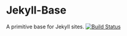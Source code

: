 # Jekyll-Base
A primitive base for Jekyll sites.
[![Build Status](https://travis-ci.org/Hasreon/Hasreon.github.io.svg?branch=master)](https://travis-ci.org/Hasreon/Hasreon.github.io)

